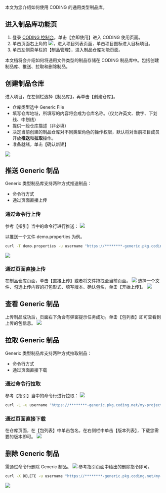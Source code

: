 本文为您介绍如何使用 CODING 的通用类型制品库。

## 进入制品库功能页

1. 登录 [CODING 控制台](https://console.cloud.tencent.com/coding)，单击【立即使用】进入 CODING 使用页面。
2. 单击页面右上角的 <img src ="https://main.qcloudimg.com/raw/d94a8e60dd3a41d0af07d72ae0e9d70e.png" style ="margin:0">，进入项目列表页面，单击项目图标进入目标项目。
3. 单击左侧菜单栏的【制品管理】，进入制品仓库功能页面。

本文档将会介绍如何将通用文件类型的制品存储在 CODING 制品库中。包括创建制品库、推送、拉取和删除制品。

## 创建制品仓库

进入项目，在左侧栏选择【制品库】，再单击【创建仓库】。

- 仓库类型选中 Generic File
- 填写仓库地址，所填写的内容将会成为仓库名称。（仅允许英文、数字、下划线、中划线）
- 提供一段仓库描述（非必填）
- 决定当前创建的制品仓库对不同类型角色的操作权限，默认将对当前项目成员开放**推送**和**拉取**操作。 
- 准备就绪，单击【确认新建】

![](https://main.qcloudimg.com/raw/483dac120ed88929e320fd7ced2046b3.png)

## 推送 Generic 制品

Generic 类型制品库支持两种方式推送制品：

- 命令行方式
- 通过页面直接上传

### 通过命令行上传

参考【指引】当中的命令行进行推送：
![](https://main.qcloudimg.com/raw/a79286fd63ada4c7953d16771c2f4a32.png)

以推送一个文件 demo.properties 为例。

```bash
curl -T demo.properties -u username "https://********-generic.pkg.coding.net/my-projects/my-generic/demo.properties?version=0.1"
```

![](https://main.qcloudimg.com/raw/8c3476c98d86d5a73d6e6631c2e47ed7.png)

### 通过页面直接上传

在制品仓库页面，单击【直接上传】或者将文件拖拽至当前页面。
![](https://main.qcloudimg.com/raw/38dfd8275c2a6f1eb4e7202cb45a0d98.png)
选择一个文件、勾选上传内容的打包形式、填写版本、确认包名，单击【开始上传】。
![](https://main.qcloudimg.com/raw/0b15e5063eb5d41ec06763038d126254.png)

## 查看 Generic 制品

上传制品成功后，页面右下角会有弹窗提示任务成功。单击【包列表】即可查看到上传的包信息。
![](https://main.qcloudimg.com/raw/b36ac66849b7220e109119fd2d4f983a.png)

## 拉取 Generic 制品

Generic 类型制品库支持两种方式拉取制品：

- 命令行方式
- 通过页面直接下载

### 通过命令行拉取

参考【指引】当中的命令行进行拉取：
![](https://main.qcloudimg.com/raw/c8a6a288a84970861a2380d3d1939135.png)

```bash
curl -L -u username "https://********-generic.pkg.coding.net/my-projects/my-generic/demo.properties?version=0.1" -o demo.properties
```

### 通过页面直接下载

在仓库页面，在【包列表】中单击包名，在右侧栏中单击【版本列表】，下载您需要的版本即可。
![](https://main.qcloudimg.com/raw/e26ed0efb74c8cb1c563a6b251576d80.png)

## 删除 Generic 制品

需通过命令行删除 Generic 制品。
![](https://main.qcloudimg.com/raw/9b66812f7d6cc15b37ae1f1959464bb9.png)
参考指引页面中给出的删除指令即可。
```bash
curl -X DELETE -u username "https://********-generic.pkg.coding.net/my-projects/my-generic/demo.properties?version=0.1"
```
![](https://main.qcloudimg.com/raw/32cbbf334e484acdda6c8cb126d2ab45.png)
